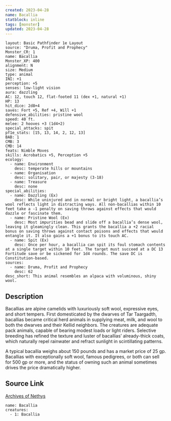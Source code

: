 ```yaml
---
created: 2023-04-28
name: Bacallia
statblock: inline
tags: [monster]
updated: 2023-04-28
---
```

```statblock
layout: Basic Pathfinder 1e Layout
source: "Druma, Profit and Prophecy"
Monster_CR: 1
name: Bacallia
Monster_XP: 400
alignment: N
size: Medium
type: animal
INI: +1
perception: +5
senses: low-light vision
aura: dazzling
AC: 12, touch 12, flat-footed 11 (dex +1, natural +1)
HP: 13
hit_dice: 2d8+4
saves: Fort +5, Ref +4, Will +1
defensive_abilities: pristine wool
speed: 40 ft.
melee: 2 hooves +3 (1d4+2)
special_attacks: spit
pf1e_stats: [15, 13, 14, 2, 12, 13]
BAB: 1
CMB: 3
CMD: 14
feats: Nimble Moves
skills: Acrobatics +5, Perception +5
ecology:
  - name: Environment
    desc: temperate hills or mountains
  - name: Organisation
    desc: solitary, pair, or majesty (3-18)
  - name: Treasure
    desc: none
special_abilities:
  - name: Dazzling (Ex)
    desc: While uninjured and in normal or bright light, a bacallia’s wool reflects light in distracting ways. All non-bacallias within 10 feet take a -1 penalty on saving throws against effects that would dazzle or fascinate them.
  - name: Pristine Wool (Ex)
    desc: Most impurities bead and slide off a bacallia’s dense wool, leaving it gleamingly clean. This grants the bacallia a +2 racial bonus on saving throws against contact poisons and effects that would entangle it. It also gains a +1 bonus to its touch AC.
  - name: Spit (Ex)
    desc: Once per hour, a bacallia can spit its foul stomach contents at a single target within 10 feet. The target must succeed at a DC 13 Fortitude save or be sickened for 1d4 rounds. The save DC is Constitution-based.
sources:
  - name: Druma, Profit and Prophecy
    desc: 62
desc_short: This animal resembles an alpaca with voluminous, shiny wool.
```
## Description
Bacallias are alpine camelids with luxuriously soft wool, expressive eyes, and short tempers. First domesticated by the dwarves of Tar Taargadth, bacallias became critical herd animals in supplying meat, milk, and wool to both the dwarves and their Kellid neighbors. The creatures are adequate pack animals, capable of bearing modest loads or light riders. Selective breeding has refined the texture and luster of bacallias’ already-thick coats, which naturally repel rainwater and refract sunlight in scintillating patterns.

 A typical bacallia weighs about 150 pounds and has a market price of 25 gp. Bacallias with exceptionally soft wool, famous pedigrees, or both can sell for 500 gp or more, and the status of owning such an animal sometimes drives the price dramatically higher.
## Source Link
[Archives of Nethys](https://aonprd.com/MonsterDisplay.aspx?ItemName=Bacallia)
```encounter-table
name: Bacallia
creatures:
  - 1: Bacallia
```
